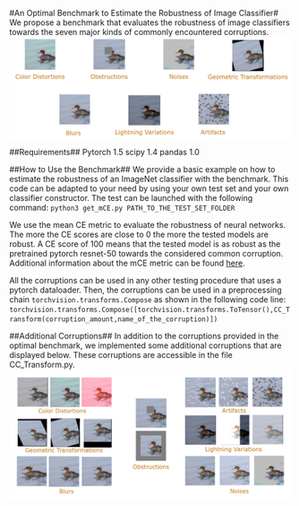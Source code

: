 #An Optimal Benchmark to Estimate the Robustness of Image Classifier#
We propose a benchmark that evaluates the robustness of image classifiers towards the seven major kinds of commonly encountered corruptions.
<img align="center" src="illustrations/Optimal_Bench.png" width="900">

##Requirements##
Pytorch 1.5
scipy 1.4
pandas 1.0

##How to Use the Benchmark##
We provide a basic example on how to estimate the robustness of an ImageNet classifier with the benchmark.
This code can be adapted to your need by using your own test set and your own classifier constructor.
The test can be launched with the following command:
`python3 get_mCE.py PATH_TO_THE_TEST_SET_FOLDER`

We use the mean CE metric to evaluate the robustness of neural networks.
The more the CE scores are close to 0 the more the tested models are robust.
A CE score of 100 means that the tested model is as robust as the pretrained pytorch resnet-50 towards the considered common corruption.
Additional information about the mCE metric can be found [here](https://arxiv.org/pdf/1903.12261.pdf).

All the corruptions can be used in any other testing procedure that uses a pytorch dataloader.
Then, the corruptions can be used in a preprocessing chain `torchvision.transforms.Compose` as shown in the following code line:
`torchvision.transforms.Compose([torchvision.transforms.ToTensor(),CC_Transform(corruption_amount,name_of_the_corruption)])`

##Additional Corruptions##
In addition to the corruptions provided in the optimal benchmark, we implemented some additional corruptions that are displayed below.
These corruptions are accessible in the file CC_Transform.py.
<img align="center" src="illustrations/Implemented_Corruptions.png" width="900">
